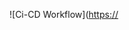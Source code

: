 ![Ci-CD Workflow]([https://](https://github.com/venminder-nathanowens/github-foundations/actions/workflows/ci-cd.yml/badge.svg)
